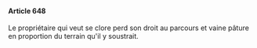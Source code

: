 #### Article 648

Le propriétaire qui veut se clore perd son droit au parcours et vaine pâture en proportion du terrain qu'il y soustrait.

